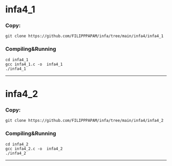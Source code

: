 # infa4_1
### Copy:
```git clone https://github.com/FILIPPPAPAM/infa/tree/main/infa4/infa4_1```
### Compiling&Running
```cd infa4_1```  
```gcc infa4_1.c -o  infa4_1```  
```./infa4_1```  
***
# infa4_2
### Copy:
```git clone https://github.com/FILIPPPAPAM/infa/tree/main/infa4/infa4_2```
### Compiling&Running
```cd infa4_2```  
```gcc infa4_2.c -o  infa4_2```  
```./infa4_2```  
***

